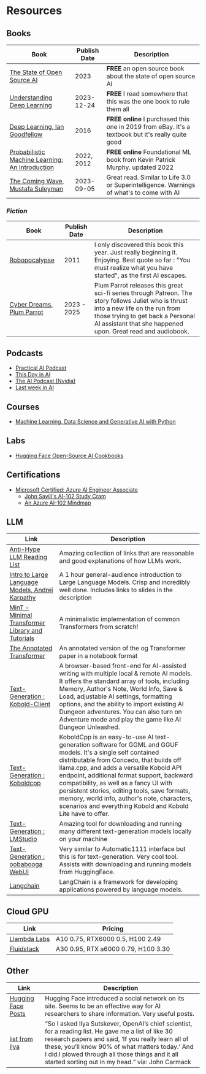 # Resources

## Books
| Book | Publish Date | Description |
|-|-|-|
| [The State of Open Source AI](https://github.com/premAI-io/state-of-open-source-ai) | 2023 | **FREE** an open source book about the state of open source AI |
| [Understanding Deep Learning](https://udlbook.github.io/udlbook/) | 2023-12-24 | **FREE** I read somewhere that this was the one book to rule them all |
| [Deep Learning, Ian Goodfellow](https://www.deeplearningbook.org/) | 2016 | **FREE online** I purchased this one in 2019 from eBay. It's a textbook but it's really quite good |  
| [Probabilistic Machine Learning: An Introduction](https://probml.github.io/pml-book/book1.html) | 2022, 2012 | **FREE online** Foundational ML book from Kevin Patrick Murphy. updated 2022 |
| [The Coming Wave, Mustafa Suleyman](https://www.the-coming-wave.com/) | 2023-09-05 | Great read. Similar to Life 3.0 or Superintelligence. Warnings of what's to come with AI |

### *Fiction*
| Book | Publish Date | Description |
|-|-|-|
| [Robopocalypse](https://www.goodreads.com/book/show/9634967-robopocalypse) | 2011 | I only discovered this book this year. Just really beginning it. Enjoying. Best quote so far : "You must realize what you have started", as the first AI escapes. |
| [Cyber Dreams, Plum Parrot](https://www.goodreads.com/series/374182-cyber-dreams) | 2023 - 2025 | Plum Parrot releases this great sci-fi series through Patreon. The story follows Juliet who is thrust into a new life on the run from those trying to get back a Personal AI assistant that she happened upon. Great read and audiobook. |

## Podcasts
- [Practical AI Podcast](https://changelog.com/practicalai)
- [This Day in AI](https://www.thisdayinai.com/)
- [The AI Podcast (Nvidia)](https://blogs.nvidia.com/ai-podcast/)
- [Last week in AI](https://podcasts.google.com/feed/aHR0cHM6Ly93d3cubGFzdHdlZWtpbmFpLmNvbS9mZWVkLnhtbA==)

## Courses
- [Machine Learning, Data Science and Generative AI with Python](https://www.udemy.com/share/101W9O3@VqPjR6sljJFflMO_mBMY8Uscvj2cNVU9fw6gIJ3_CPRQtxm9pkSp6Rl7etLlW3dl/)

## Labs
- [Hugging Face Open-Source AI Cookbooks](https://huggingface.co/learn/cookbook/index)

## Certifications
- [Microsoft Certified: Azure AI Engineer Associate](https://learn.microsoft.com/en-us/credentials/certifications/exams/ai-102/)
  - [John Savill's AI-102 Study Cram](https://youtu.be/I7fdWafTcPY?si=61NBPmfqbxD8G0j_)
  - [An Azure AI-102 Mindmap](./images/azure-ai-mindmap.svg)

## LLM
| Link | Description |
|-|-|
|[Anti-Hype LLM Reading List](https://gist.github.com/veekaybee/be375ab33085102f9027853128dc5f0e)| Amazing collection of links that are reasonable and good explanations of how LLMs work. | 
| [Intro to Large Language Models, Andrej Karpathy](https://youtu.be/zjkBMFhNj_g?si=yDJ0dXxDEtGR87FH) | A 1 hour general-audience introduction to Large Language Models. Crisp and incredibly well done. Includes links to slides in the description |
| [MinT - Minimal Transformer Library and Tutorials](https://github.com/dpressel/mint) | A minimalistic implementation of common Transformers from scratch! | 
| [ The Annotated Transformer](https://nlp.seas.harvard.edu/annotated-transformer/) | An annotated version of the og Transformer paper in a notebook format |
| [ Text-Generation : Kobold-Client](https://github.com/KoboldAI/KoboldAI-Client) | A browser-based front-end for AI-assisted writing with multiple local & remote AI models. It offers the standard array of tools, including Memory, Author's Note, World Info, Save & Load, adjustable AI settings, formatting options, and the ability to import existing AI Dungeon adventures. You can also turn on Adventure mode and play the game like AI Dungeon Unleashed. |
| [ Text-Generation : Koboldcpp](https://github.com/LostRuins/koboldcpp) | KoboldCpp is an easy-to-use AI text-generation software for GGML and GGUF models. It's a single self contained distributable from Concedo, that builds off llama.cpp, and adds a versatile Kobold API endpoint, additional format support, backward compatibility, as well as a fancy UI with persistent stories, editing tools, save formats, memory, world info, author's note, characters, scenarios and everything Kobold and Kobold Lite have to offer. |
| [ Text-Generation : LMStudio](https://lmstudio.ai/) | Amazing tool for downloading and running many different text-generation models locally on your machine |
| [ Text-Generation : oobabooga WebUI](https://github.com/oobabooga/text-generation-webui) | Very similar to Automatic1111 interface but this is for text-generation. Very cool tool. Assists with downloading and running models from HuggingFace. |
| [Langchain](https://python.langchain.com/docs/get_started/introduction) | LangChain is a framework for developing applications powered by language models. |

## Cloud GPU
| Link | Pricing |
|-|-|
| [Llambda Labs](https://cloud.lambdalabs.com/instances) | A10 0.75, RTX6000 0.5, H100 2.49 |
| [Fluidstack](https://console2.fluidstack.io/virtual-machines) | A30 0.95, RTX a6000 0.79, H100 3.30 |

## Other
| Link | Description |
|-|-|
|[Hugging Face Posts](https://huggingface.co/posts)| Hugging Face introduced a social network on its site. Seems to be an effective way for AI researchers to share information. Very useful posts. |
|[list from Ilya](https://arc.net/folder/D0472A20-9C20-4D3F-B145-D2865C0A9FEE) | “So I asked Ilya Sutskever, OpenAI’s chief scientist, for a reading list. He gave me a list of like 30 research papers and said, ‘If you really learn all of these, you’ll know 90% of what matters today.’ And I did.I plowed through all those things and it all started sorting out in my head.” via: John Carmack |
